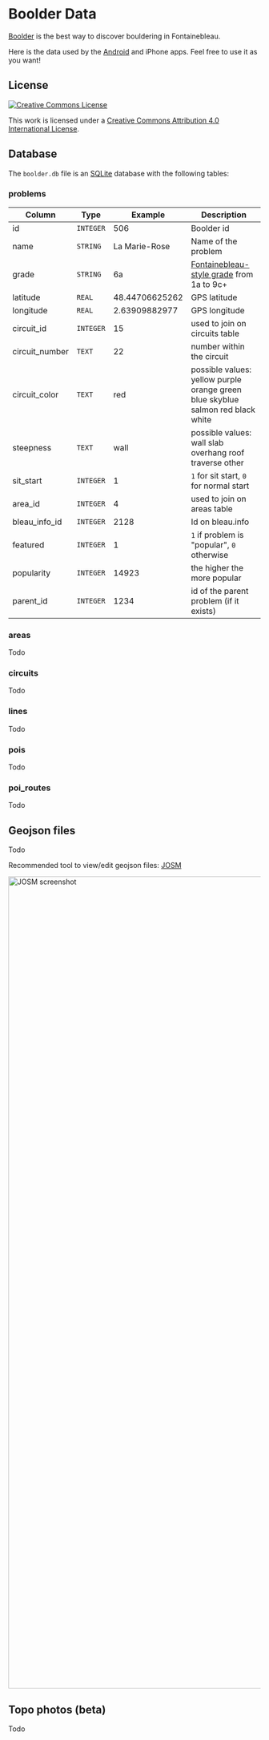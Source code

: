 # Boolder Data

[Boolder](https://www.boolder.com) is the best way to discover bouldering in Fontainebleau.

Here is the data used by the [Android](https://github.com/boolder-org/boolder-android) and iPhone apps. Feel free to use it as you want!

## License

[![Creative Commons License](https://i.creativecommons.org/l/by/4.0/88x31.png)](http://creativecommons.org/licenses/by/4.0/)  

This work is licensed under a [Creative Commons Attribution 4.0 International License](http://creativecommons.org/licenses/by/4.0/).

## Database

The `boolder.db` file is an [SQLite](https://en.wikipedia.org/wiki/SQLite) database with the following tables:

### problems

| Column          | Type      | Example             | Description   |
| --------------- | --------- | -------------       | ------------- |
| id              | `INTEGER` | 506                 | Boolder id    |
| name            | `STRING`  | La Marie-Rose       | Name of the problem |
| grade           | `STRING`  | 6a                  | [Fontainebleau-style grade](https://en.wikipedia.org/wiki/Grade_(bouldering)#Fontainebleau_grades) from 1a to 9c+ |
| latitude        | `REAL`    | 48.44706625262      | GPS latitude |
| longitude       | `REAL`    | 2.63909882977       | GPS longitude |
| circuit_id      | `INTEGER` | 15                  | used to join on circuits table |
| circuit_number  | `TEXT`    | 22                  | number within the circuit |
| circuit_color   | `TEXT`    | red                 | possible values: yellow purple orange green blue skyblue salmon red black white |
| steepness       | `TEXT`    | wall                | possible values: wall slab overhang roof traverse other |
| sit_start       | `INTEGER` | 1                   | `1` for sit start, `0` for normal start  |
| area_id         | `INTEGER` | 4                   | used to join on areas table |
| bleau_info_id   | `INTEGER` | 2128                | Id on bleau.info |
| featured        | `INTEGER` | 1                   | `1` if problem is "popular", `0` otherwise |
| popularity      | `INTEGER` | 14923               | the higher the more popular |
| parent_id       | `INTEGER` | 1234                | id of the parent problem (if it exists) |

### areas

Todo

### circuits

Todo

### lines

Todo

### pois

Todo

### poi_routes

Todo

## Geojson files

Todo

Recommended tool to view/edit geojson files: [JOSM](https://josm.openstreetmap.de)

<img width="1621" alt="JOSM screenshot" src="https://user-images.githubusercontent.com/330823/213291501-3c9f50c4-a65e-41eb-9099-6e84e5c2e3b0.png">


## Topo photos (beta)

Todo
